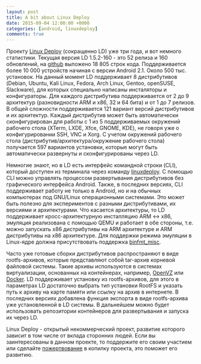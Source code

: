 ```yaml
---
layout: post
title: A bit about Linux Deploy
date: 2015-09-04 12:00:00 +0000
categories: [android, linuxdeploy]
comments: true
---
```


Проекту [Linux Deploy](/blog/2012/08/21/linuxdeploy-release/) (сокращенно LD) уже три года, и вот немного статистики. Текущая версия LD 1.5.2-160 - это 52 релиза и 160 обновлений, на [github](https://github.com/meefik/linuxdeploy) выложено 18 805 строк кода. Поддерживается более 10 000 устройств начиная с версии Android 2.1. Около 500 тыс. установок. На данный момент LD поддерживает 8 дистрибутивов (Debian, Ubuntu, Kali Linux, Fedora, Arch Linux, Gentoo, openSUSE, Slackware), для которых специально написаны инсталяторы и конфигураторы. Для каждого дистрибутива поддерживается от 2 до 9 архитектур (разновидности ARM и x86, 32 и 64 бита) и от 1 до 7 релизов. В общей сложности поддерживается 121 вариант версий дистрибутивов и их архитектур. Каждый дистрибутив может быть автоматически сконфигурирован для работы с 1 из 5 поддерживаемых окружений рабочего стола (XTerm, LXDE, Xfce, GNOME, KDE), не говоря уже о конфигурировании SSH, VNC и Xorg. С учетом окружений рабочего стола (дистрибутив/архитектура/окружение рабочего стола) получается 597 вариантов установки, которые могут быть автоматически развернуты и сконфигурированы через LD.

<!--more-->

Немногие знают, но в LD есть интерфейс командной строки (CLI), который доступен из терминала через команду [linuxdeploy](/blog/2015/02/07/linuxdeploy-shell/). С помощью CLI можно управлять процессом развертывания дистрибутивов без графического интерфейса Android. Также, в последних версиях, CLI поддерживает работу не только в Android, но и на обычных компьютерах под GNU/Linux операционными системами. Это может быть полезно для экспериментов с разными дистрибутивами, их версиями и архитектурами. Что касается архитектуры, то LD поддерживает кросс-архитектурную инсталляцию ARM <-> x86, эмуляция реализована с помощью QEMU и работает в обе стороны, т.е. можно запускать x86 дистрибутивы на ARM архитектуре и ARM дистрибутивы на x86 арxитектуре. Для поддержки режима эмуляции в Linux-ядре должна присутствовать поддержка [binfmt_misc](https://en.wikipedia.org/wiki/Binfmt_misc).

Часто уже готовые сборки дистрибутивов распространяют в виде rootfs-архивов, которые представляют собой tar-архив корневой файловой системы. Такие архивы используются в системах виртуализации, основанных на контейнерах, например, [OpenVZ](https://en.wikipedia.org/wiki/OpenVZ) или [Docker](https://en.wikipedia.org/wiki/Docker_(software)). LD поддерживает установку из rootfs-архивов, для этого в параметрах LD достаточно выбрать тип установки RootFS и указать путь к архиву на карте памяти или ссылку на архив в интернете. В последних версиях добавлена функция экспорта в виде rootfs-архива уже установленной в LD системы. В дальнейшем можно будет использовать репозитории контейнеров для развертывания и запуска их через LD.

Linux Deploy - открытый некоммерческий проект, развитие которого зависит в том числе от вклада сторонних людей. Если вы заинтересованы в данном проекте, то поддержите его своим участием или сделайте [пожертвование](/donate/) в копилку проекта, это поможет его развитию.
